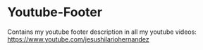 # Youtube-Footer
Contains my youtube footer description in all my youtube videos: https://www.youtube.com/jesushilariohernandez
